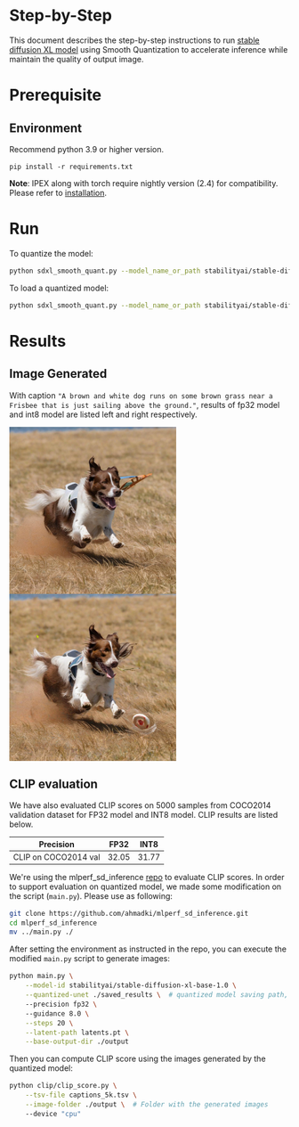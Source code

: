 Step-by-Step
============
This document describes the step-by-step instructions to run [stable diffusion XL model](https://huggingface.co/stabilityai/stable-diffusion-xl-base-1.0) using Smooth Quantization to accelerate inference while maintain the quality of output image.

# Prerequisite

## Environment
Recommend python 3.9 or higher version.

```shell
pip install -r requirements.txt
```
**Note**: IPEX along with torch require nightly version (2.4) for compatibility. Please refer to [installation](https://intel.github.io/intel-extension-for-pytorch/index.html#installation?platform=cpu&version=main&os=linux%2fwsl2&package=source). 

# Run

To quantize the model:
```bash
python sdxl_smooth_quant.py --model_name_or_path stabilityai/stable-diffusion-xl-base-1.0 --quantize --output_dir "./saved_results"
```
To load a quantized model:
```bash
python sdxl_smooth_quant.py --model_name_or_path stabilityai/stable-diffusion-xl-base-1.0 --quantize --load --int8
```

# Results
## Image Generated

With caption `"A brown and white dog runs on some brown grass near a Frisbee that is just sailing above the ground."`, results of fp32 model and int8 model are listed left and right respectively.

<p float="left">
  <img src="./images/fp32.jpg" width = "300" height = "300" alt="bf16" align=center />
  <img src="./images/int8.jpg" width = "300" height = "300" alt="int8" align=center />
</p>

## CLIP evaluation
We have also evaluated CLIP scores on 5000 samples from COCO2014 validation dataset for FP32 model and INT8 model. CLIP results are listed below.

| Precision            | FP32  | INT8  | 
|----------------------|-------|-------|
| CLIP on COCO2014 val  | 32.05 | 31.77 |

We're using the mlperf_sd_inference [repo](https://github.com/ahmadki/mlperf_sd_inference) to evaluate CLIP scores. In order to support evaluation on quantized model,
we made some modification on the script (`main.py`). Please use as following:
```bash
git clone https://github.com/ahmadki/mlperf_sd_inference.git
cd mlperf_sd_inference
mv ../main.py ./
```
After setting the environment as instructed in the repo, you can execute the modified `main.py` script to generate images:
```bash
python main.py \
    --model-id stabilityai/stable-diffusion-xl-base-1.0 \
    --quantized-unet ./saved_results \  # quantized model saving path, should include `qconfig.json` and `quantized_model.pt`
    --precision fp32 \ 
    --guidance 8.0 \
    --steps 20 \
    --latent-path latents.pt \
    --base-output-dir ./output
```
Then you can compute CLIP score using the images generated by the quantized model:
```bash
python clip/clip_score.py \
    --tsv-file captions_5k.tsv \
    --image-folder ./output \  # Folder with the generated images
    --device "cpu"     
```
